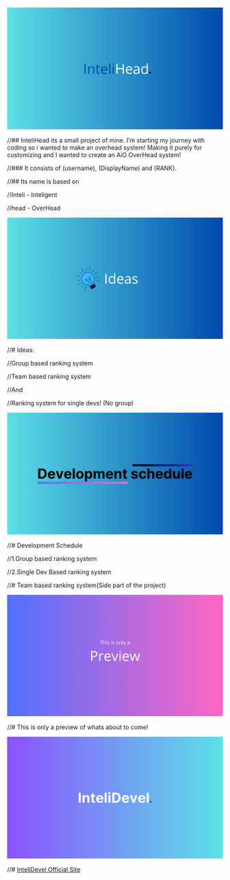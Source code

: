 <p align="center">

<img src="InteliHead.jpg">

//## InteliHead its a small project of mine. I’m starting my journey with coding so i wanted to make an overhead system! Making it purely for customizing and I wanted to create an AiO OverHead system!


//### It consists of (username), (DisplayName) and (RANK).

//## Its name is based on

//Inteli - Inteligent

//head - OverHead

<img src="Ideas.jpg">

//# Ideas:

//Group based ranking system

//Team based ranking system

//And

//Ranking system for single devs! (No group)

<img src="Development Schedule.jpg">

//# Development Schedule

//1.Group based ranking system

//2.Single Dev Based ranking system

//# Team based ranking system(Side part of the project)


<img src="Preview.jpg">

//# This is only a preview of whats about to come!

<img src="InteliDevl.jpg">

//# [InteliDevel Official Site](https://intelidevel.framer.website/)

</p>
